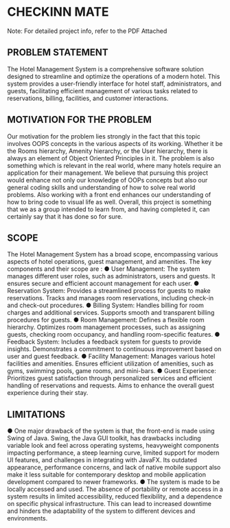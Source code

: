 # CHECKINN MATE
Note: For detailed project info, refer to the PDF Attached

## PROBLEM STATEMENT
The Hotel Management System is a comprehensive software solution designed to
streamline and optimize the operations of a modern hotel. This system provides a
user-friendly interface for hotel staff, administrators, and guests, facilitating efficient
management of various tasks related to reservations, billing, facilities, and customer
interactions.

## MOTIVATION FOR THE PROBLEM
Our motivation for the problem lies strongly in the fact that this topic involves OOPS
concepts in the various aspects of its working. Whether it be the Rooms hierarchy,
Amenity hierarchy, or the User hierarchy, there is always an element of Object Oriented
Principles in it. The problem is also something which is relevant in the real world, where
many hotels require an application for their management. We believe that pursuing this
project would enhance not only our knowledge of OOPs concepts but also our general
coding skills and understanding of how to solve real world problems. Also working with
a front end enhances our understanding of how to bring code to visual life as well.
Overall, this project is something that we as a group intended to learn from, and having
completed it, can certainly say that it has done so for sure.

## SCOPE
The Hotel Management System has a broad scope, encompassing various aspects of hotel
operations, guest management, and amenities. The key components and their scope are :
● User Management:
The system manages different user roles, such as administrators, users and guests.
It ensures secure and efficient account management for each user.
● Reservation System:
Provides a streamlined process for guests to make reservations.
Tracks and manages room reservations, including check-in and check-out procedures.
● Billing System:
Handles billing for room charges and additional services. Supports smooth and
transparent billing procedures for guests.
● Room Management:
Defines a flexible room hierarchy. Optimizes room management processes, such as
assigning guests, checking room occupancy, and handling room-specific features.
● Feedback System:
Includes a feedback system for guests to provide insights. Demonstrates a commitment
to continuous improvement based on user and guest feedback.
● Facility Management:
Manages various hotel facilities and amenities. Ensures efficient utilization of amenities,
such as gyms, swimming pools, game rooms, and mini-bars.
● Guest Experience:
Prioritizes guest satisfaction through personalized services and efficient handling of
reservations and requests. Aims to enhance the overall guest experience during their
stay.

## LIMITATIONS
● One major drawback of the system is that, the front-end is made using Swing of
Java. Swing, the Java GUI toolkit, has drawbacks including variable look and feel
across operating systems, heavyweight components impacting performance, a
steep learning curve, limited support for modern UI features, and challenges in
integrating with JavaFX. Its outdated appearance, performance concerns, and
lack of native mobile support also make it less suitable for contemporary desktop
and mobile application development compared to newer frameworks.
● The system is made to be locally accessed and used. The absence of portability
or remote access in a system results in limited accessibility, reduced flexibility,
and a dependence on specific physical infrastructure. This can lead to increased
downtime and hinders the adaptability of the system to different devices and
environments.


